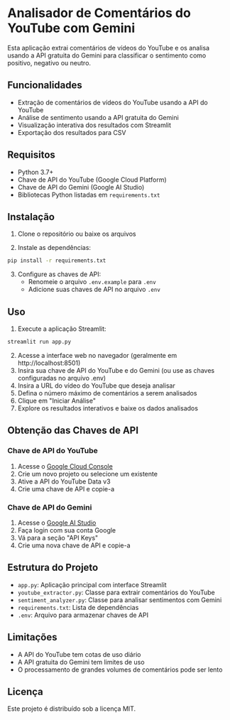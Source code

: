 # Analisador de Comentários do YouTube com Gemini

Esta aplicação extrai comentários de vídeos do YouTube e os analisa usando a API gratuita do Gemini para classificar o sentimento como positivo, negativo ou neutro.

## Funcionalidades

- Extração de comentários de vídeos do YouTube usando a API do YouTube
- Análise de sentimento usando a API gratuita do Gemini
- Visualização interativa dos resultados com Streamlit
- Exportação dos resultados para CSV

## Requisitos

- Python 3.7+
- Chave de API do YouTube (Google Cloud Platform)
- Chave de API do Gemini (Google AI Studio)
- Bibliotecas Python listadas em `requirements.txt`

## Instalação

1. Clone o repositório ou baixe os arquivos

2. Instale as dependências:
```bash
pip install -r requirements.txt
```

3. Configure as chaves de API:
   - Renomeie o arquivo `.env.example` para `.env`
   - Adicione suas chaves de API no arquivo `.env`

## Uso

1. Execute a aplicação Streamlit:
```bash
streamlit run app.py
```

2. Acesse a interface web no navegador (geralmente em http://localhost:8501)
3. Insira sua chave de API do YouTube e do Gemini (ou use as chaves configuradas no arquivo .env)
4. Insira a URL do vídeo do YouTube que deseja analisar
5. Defina o número máximo de comentários a serem analisados
6. Clique em "Iniciar Análise"
7. Explore os resultados interativos e baixe os dados analisados

## Obtenção das Chaves de API

### Chave de API do YouTube
1. Acesse o [Google Cloud Console](https://console.cloud.google.com/)
2. Crie um novo projeto ou selecione um existente
3. Ative a API do YouTube Data v3
4. Crie uma chave de API e copie-a

### Chave de API do Gemini
1. Acesse o [Google AI Studio](https://aistudio.google.com/)
2. Faça login com sua conta Google
3. Vá para a seção "API Keys"
4. Crie uma nova chave de API e copie-a

## Estrutura do Projeto

- `app.py`: Aplicação principal com interface Streamlit
- `youtube_extractor.py`: Classe para extrair comentários do YouTube
- `sentiment_analyzer.py`: Classe para analisar sentimentos com Gemini
- `requirements.txt`: Lista de dependências
- `.env`: Arquivo para armazenar chaves de API

## Limitações

- A API do YouTube tem cotas de uso diário
- A API gratuita do Gemini tem limites de uso
- O processamento de grandes volumes de comentários pode ser lento

## Licença

Este projeto é distribuído sob a licença MIT.
